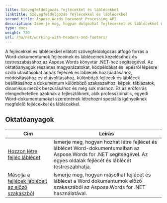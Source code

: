 ```yaml
---
title: Szövegfeldolgozás fejlécekkel és láblécekkel
linktitle: Szövegfeldolgozás fejlécekkel és láblécekkel
second_title: Aspose.Words Document Processing API
description: Ismerje meg, hogyan dolgozhat fejlécekkel és láblécekkel Word-dokumentumokban az Aspose.Words for .NET használatával. Teljes oktatóanyagok és gyakorlati példák.
type: docs
weight: 730
url: /hu/net/working-with-headers-and-footers/
---
```


A fejlécekkel és láblécekkel ellátott szövegfeldolgozás átfogó forrás a Word-dokumentumok fejléceinek és lábléceinek kezeléséhez és testreszabásához az Aspose.Words könyvtár .NET-hez segítségével. Az oktatóanyagok részletes magyarázatokat, kódpéldákat és lépésről lépésre szóló utasításokat adnak fejlécek és láblécek hozzáadásához, módosításához és eltávolításához, különböző fejlécek és láblécek beállításához a dokumentum különböző szakaszaihoz, képek, táblázatok, dinamikus mezők beszúrásához és még sok máshoz. Ez az erőforrás elengedhetetlen azoknak a fejlesztőknek, akik professzionális, egyedi Word-dokumentumokat szeretnének létrehozni speciális igényeiknek megfelelő fejlécekkel és láblécekkel.


 ## Oktatóanyagok
| Cím | Leírás |
| --- | --- |
| [Hozzon létre fejléc láblécet](./create-header-footer/) | Ismerje meg, hogyan hozhat létre fejlécet és láblécet Word-dokumentumaiban az Aspose.Words for .NET segítségével. Az egyes oldalak fejlécét és láblécét testreszabhatja. |
| [Másolja a fejlécek lábléceit az előző szakaszból](./copy-headers-footers-from-previous-section/) | Ismerje meg, hogyan másolhat fejlécet és láblécet a Word dokumentumok előző szakaszából az Aspose.Words for .NET használatával. |